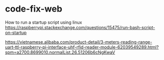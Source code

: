 # code-fix-web
  How to run a startup script using linux
https://raspberrypi.stackexchange.com/questions/15475/run-bash-script-on-startup


https://vietnamese.alibaba.com/product-detail/3-meters-reading-range-uart-ttl-raspberry-pi-interface-uhf-rfid-reader-module-62039549289.html?spm=a2700.8699010.normalList.26.51206b6cNgKwaV
